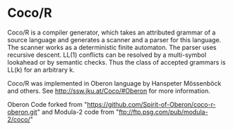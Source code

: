 # Coco/R

Coco/R is a compiler generator, which takes an attributed grammar of a source language and generates a scanner and a parser for this language. The scanner works as a deterministic finite automaton. The parser uses recursive descent. LL(1) conflicts can be resolved by a multi-symbol lookahead or by semantic checks. Thus the class of accepted grammars is LL(k) for an arbitrary k.

Coco/R was implemented in Oberon language by Hanspeter Mössenböck and others. See http://ssw.jku.at/Coco/#Oberon for more information.

Oberon Code forked from "https://github.com/Spirit-of-Oberon/coco-r-oberon.git" and Modula-2 code from "ftp://ftp.psg.com/pub/modula-2/coco/"

